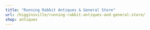 ```yaml
---
title: "Running Rabbit Antiques & General Store"
url: /higginsville/running-rabbit-antiques-and-general-store/
shop: antiques
---
```

